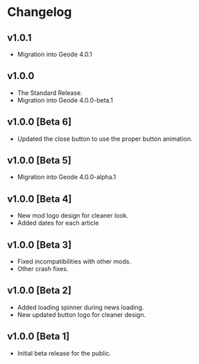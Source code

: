 # Changelog

## <cg>v1.0.1</c>
* Migration into Geode 4.0.1

## <cg>v1.0.0</c>
* The Standard Release.
* Migration into Geode 4.0.0-beta.1

## <cg>v1.0.0 [Beta 6]</c>
* Updated the close button to use the proper button animation.

## <cg>v1.0.0 [Beta 5]</c>
* Migration into Geode 4.0.0-alpha.1

## <cg>v1.0.0 [Beta 4]</c>
* New mod logo design for cleaner look.
* Added dates for each article

## <cg>v1.0.0 [Beta 3]</c>
* Fixed incompatibilities with other mods.
* Other crash fixes.

## <cg>v1.0.0 [Beta 2]</c>
* Added loading spinner during news loading.
* New updated button logo for cleaner design.

## <cg>v1.0.0 [Beta 1]</c>
* Initial beta release for the public.
